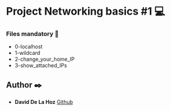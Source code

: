 # Project Networking basics #1 :computer:

### Files mandatory :page_facing_up:

* 0-localhost
* 1-wildcard
* 2-change_your_home_IP
* 3-show_attached_IPs

## Author :black_nib:

* **David De La Hoz** [Github](https://github.com/daviddlhz)